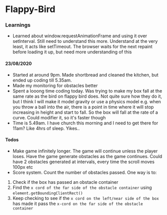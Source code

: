 # Flappy-Bird

### Learnings

- Learned about window.requestAnimationFrame and using it over setInterval. Still need to understand this more. Understand at the very least, it acts like setTimeout. The browser waits for the next repaint before loading it up, but need more understanding of this


#### 23/08/2020
- Started at around 9pm. Made shortbread and cleaned the kitchen, but ended up coding till 5.35am. 
- Made my monitoring for obstacles better
- Spent a looong time coding today. Was trying to make my box fall at the same rate as the bird on flappy bird does. Not quite sure how they do it, but I think I will make it model gravity or use a physics model e.g. when you throw a ball into the air, there is a point in time where it will stop increasing in height and start to fall. So the box will fall at the rate of a curve. Could modifier it, so it's faster though
- Time is 5.49am. I have church this morning and I need to get there for 11am? Like 4hrs of sleep. Yikes..

#### Todos
- Make game infinitely longer. The game will continue unless the player loses. Have the game generate obstacles as the game continues. Could have 2 obstacles generated at intervals, every time the scroll moves 100px etc
- Score system. Count the number of obstacles passed. One way is to:
1. Check if the box has passed an obstacle container
2. Find the `x cord of the far side of the obstacle container` using `element.getBoundingClientRect()`
3. Keep checking to see if the `x cord on the left/near side of the box` has made it pass the `x-cord on the far side of the obstacle container`
